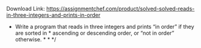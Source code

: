 Download Link: https://assignmentchef.com/product/solved-solved-reads-in-three-integers-and-prints-in-order
<br>
* Write a program that reads in three integers and prints “in order” if they are sorted in * ascending or descending order, or “not in order” otherwise. * * */